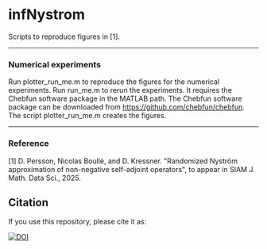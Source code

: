 # infNystrom
Scripts to reproduce figures in [1].

---------------------------------------------------------------------
### Numerical experiments
Run plotter_run_me.m to reproduce the figures for the numerical experiments. Run run_me.m to rerun the experiments. It requires the Chebfun software package in the MATLAB path. The Chebfun software package can be downloaded from https://github.com/chebfun/chebfun. The script plotter_run_me.m creates the figures. 

---------------------------------------------------------------------
### Reference
[1] D. Persson, Nicolas Boullé, and D. Kressner. "Randomized Nyström approximation of non-negative self-adjoint operators", to appear in SIAM J. Math. Data Sci., 2025.

## Citation
If you use this repository, please cite it as:

[![DOI](https://zenodo.org/badge/764049832.svg)](https://doi.org/10.5281/zenodo.15149157)
